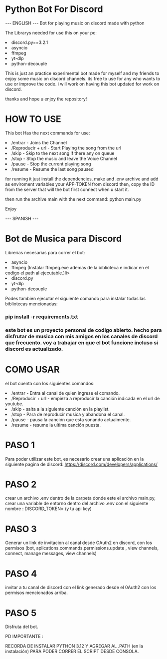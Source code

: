 # Python Bot For Discord

 --- ENGLISH ---
Bot for playing music on discord made with python


The Librarys needed for use this on your pc:


<li>discord.py==3.2.1</li>
<li>asyncio</li>
<li>ffmpeg</li>
<li>yt-dlp</li>
<li>python-decouple</li>



<p>This is just an practice experimental bot made for myself and my friends to enjoy some music on discord channels. its free to use for any who wants to use or improve the code.
i will work on having this bot updated for work on discord.</p>

thanks and hope u enjoy the repository!

# HOW TO USE

This bot Has the next commands for use:

<li>/entrar - Joins the Channel</li>
<li>/Reproducir + url - Start Playing the song from the url</li>
<li>/skip - Skip to the next song if there any on queue</li>
<li>/stop - Stop the music and leave the Voice Channel</li>
<li>/pause - Stop the current playing song</li>
<li>/resume - Resume the last song paused</li>


<p>for running it just install the dependencies, make and .env archive and add as enviroment variables  your APP-TOKEN from discord then, copy the ID from the server that will the bot first connect when u start it.

then run the archive main with the next command:
python main.py</p>

Enjoy

 --- SPANISH ---
# Bot de Musica para Discord

Librerias necesarias para correr el bot:

<li>asyncio</li>
<li>ffmpeg (Instalar ffmpeg.exe ademas de la biblioteca e indicar en el codigo el path al ejecutable.)li>
<li>discord.py</li>
<li>yt-dlp</li>
<li>python-decouple</li>

Podes tambien ejecutar el siguiente comando para instalar todas las bibliotecas mencionadas:

<h3>pip install -r requirements.txt<h3>


<p> este bot es un proyecto personal de codigo abierto. hecho para disfrutar de musica con mis amigos en los canales de discord que frecuento. voy a trabajar en que el bot funcione incluso si discord es actualizado. </p>

# COMO USAR

el bot cuenta con los siguientes comandos:

<li>/entrar - Entra al canal de quien ingrese el comando.</li>
<li>/Reproducir + url - empieza a reproducir la canción indicada en el url de youtube.</li>
<li>/skip - salta a la siguiente canción en la playlist.</li>
<li>/stop - Para de reproducir musica y abandona el canal.</li>
<li>/pause - pausa la canción que esta sonando actualmente.</li>
<li>/resume - resume la ultima canción puesta.</li>


# PASO 1
Para poder utilizar este bot, es necesario crear una aplicación en la siguiente pagina de discord:
https://discord.com/developers/applications/

# PASO 2

crear un archivo .env dentro de la carpeta donde este el archivo main.py, crear una variable de entorno dentro del archivo .env con el siguiente nombre : DISCORD_TOKEN= (y tu api key)

# PASO 3

Generar un link de invitacion al canal desde OAuth2 en discord, con los permisos (bot, aplications.commands.permissions.update , view channels, connect, manage messages, view channels)

# PASO 4

invitar a tu canal de discord con el link generado desde el 0Auth2 con los permisos mencionados arriba.

# PASO 5

Disfruta del bot.


PD IMPORTANTE :

RECORDA DE INSTALAR PYTHON 3.12 Y AGREGAR AL .PATH (en la instalación) PARA PODER CORRER EL SCRIPT DESDE CONSOLA.
